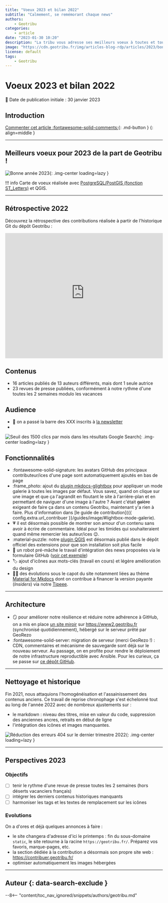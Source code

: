 ```yaml
---
title: "Voeux 2023 et bilan 2022"
subtitle: "Calmement, se remémorant chaque news"
authors:
    - Geotribu
categories:
    - article
date: "2023-01-30 10:20"
description: "La tribu vous adresse ses meilleurs voeux à toutes et tous les visiteurs du géotipi. Petit retour sur 2022 pour attaquer au mieux 2023."
image: "https://cdn.geotribu.fr/img/articles-blog-rdp/articles/2023/bonne_annee/geotribu_2023.png"
license: default
tags:
    - Geotribu
---
```


# Voeux 2023 et bilan 2022

:calendar: Date de publication initiale : 30 janvier 2023

## Introduction

[Commenter cet article :fontawesome-solid-comments:](#__comments){: .md-button }
{: align=middle }

----

## Meilleurs voeux pour 2023 de la part de Geotribu !

![Bonne année 2023](https://cdn.geotribu.fr/img/articles-blog-rdp/articles/2023/bonne_annee/geotribu_2023.png "Bonne année 2023"){: .img-center loading=lazy }

!!! info
    Carte de voeux réalisée avec [PostgreSQL/PostGIS (fonction ST_Letters)](https://www.crunchydata.com/blog/fun-with-letters-in-postgis-33) et QGIS.

----

## Rétrospective 2022

Découvrez la rétrospective des contributions réalisée à partir de l'historique Git du dépôt Geotribu :

<iframe width="100%" height="400" src="https://www.youtube-nocookie.com/embed/mbDAz9aAVW8" title="YouTube video player" frameborder="0" allow="accelerometer; autoplay; clipboard-write; encrypted-media; gyroscope; picture-in-picture; web-share" allowfullscreen></iframe>

## Contenus

- 16 articles publiés de 13 auteurs différents, mais dont 1 seule autrice
- 23 revues de presse publiées, conformément à notre rythme d'une toutes les 2 semaines modulo les vacances

## Audience

- :incoming_envelope: on a passé la barre des XXX inscrits à [la newsletter](/newsletter/signup/)
-

![Seuil des 1500 clics par mois dans les résultats Google Search](https://cdn.geotribu.fr/img/articles-blog-rdp/articles/2023/bonne_annee/seo_google_search_1500_mois.webp){: .img-center loading=lazy }

## Fonctionnalités

- :fontawesome-solid-signature: les avatars GitHub des principaux contributeur/ices d'une page sont automatiquement ajoutés en bas de page
- :frame_photo: ajout du [plugin mkdocs-glightbox](https://blueswen.github.io/mkdocs-glightbox/) pour appliquer un mode galerie à toutes les images par défaut. Vous savez, quand on clique sur une image et que ça l'agrandit en floutant le site à l'arrière-plan et en permettant de naviguer d'une image à l'autre ? Avant c'était ~~galère~~ exigeant de faire ça dans un contenu Geotribu, maintenant y'a rien à faire. Plus d'information dans [le guide de contribution]({{ config.extra.url_contribuer }}/guides/image/#lightbox-mode-galerie).
- :heartpulse: il est désormais possible de montrer son amour d'un contenu sans avoir à écrire de commentaire. Idéal pour les timides qui souhaiteraient quand même remercier les auteur/ices :wink:.
- :material-puzzle: notre [plugin QGIS](https://plugins.qgis.org/plugins/qtribu/) est désormais publié dans le dépôt officiel des extensions pour que son installation soit plus facile
- :robot: un robot pré-mâche le travail d'intégration des news proposées via le formulaire GitHub ([voir cet exemple](https://github.com/geotribu/website/issues/703#issuecomment-1256246426))
- :label: ajout d'icônes aux mots-clés (travail en cours) et légère amélioration du design
- :factory_worker: des évolutions sous le capot du site notamment liées au thème [Material for Mkdocs](https://squidfunk.github.io/mkdocs-material/insiders/) dont on contribue à financer la version payante (*Insiders*) via notre [Tipeee](https://fr.tipeee.com/geotribu).

----

## Architecture

- :mirror: pour améliorer notre résilience et réduire notre adhérence à GitHub, on a mis en place [un site miroir](https://fr.wikipedia.org/wiki/Site_miroir#Nom_de_domaine) sur <https://www2.geotribu.fr> (synchronisé quotidiennement), hébergé sur le serveur prêté par GeoRezo
- :fontawesome-solid-server: migration de serveur (merci GeoRezo !) : CDN, commentaires et mécanisme de sauvegarde sont déjà sur le nouveau serveur. Au passage, on en profite pour rendre le déploiement de notre infrastructure reproductible avec Ansible. Pour les curieux, ça se passe sur [ce dépôt GitHub](https://github.com/geotribu/infra).

----

## Nettoyage et historique

Fin 2021, nous attaquions l'homogénéisation et l'assainissement des contenus anciens. Ce travail de reprise chronophage s'est échelonné tout au long de l'année 2022 avec de nombreux ajustements sur :

- le markdown : niveau des titres, mise en valeur du code, suppression des anciennes ancres, retraits en début de ligne
- l'intégration des icônes et images manquantes.

![Réduction des erreurs 404 sur le dernier trimestre 2022](https://cdn.geotribu.fr/img/articles-blog-rdp/articles/2023/bonne_annee/seo_404_nettoyage_2023.webp){: .img-center loading=lazy }

----

## Perspectives 2023

### Objectifs

- [ ] tenir le rythme d'une revue de presse toutes les 2 semaines (hors déserts vacanciers français)
- [ ] intégrer les derniers contenus historiques manquants
- [ ] harmoniser les tags et les textes de remplacement sur les icônes

### Evolutions

On a d'ores et déjà quelques annonces à faire :

- le site changera d'adresse d'ici le printemps : fin du sous-domaine `static`, le site retourne à la racine `https://geotribu.fr/`. Préparez vos favoris, marque-pages, etc.
- la section dédiée à la contribution a désormais son propre site web : <https://contribuer.geotribu.fr/>
- optimiser automatiquement les images hébergées

----

## Auteur {: data-search-exclude }

--8<-- "content/toc_nav_ignored/snippets/authors/geotribu.md"
